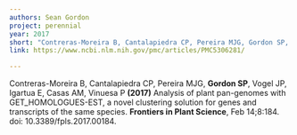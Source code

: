 ```yaml
---
authors: Sean Gordon
project: perennial
year: 2017
short: "Contreras-Moreira B, Cantalapiedra CP, Pereira MJG, Gordon SP, Vogel JP, Igartua E, Casas AM, Vinuesa P (2017) Analysis of plant pan-genomes with GET_HOMOLOGUES-EST, a novel clustering solution for genes and transcripts of the same species.  Frontiers in Plant Science, Feb 14;8:184. doi: 10.3389/fpls.2017.00184."
link: https://www.ncbi.nlm.nih.gov/pmc/articles/PMC5306281/

---
```


Contreras-Moreira B, Cantalapiedra CP, Pereira MJG, **Gordon SP**, Vogel JP, Igartua E, Casas AM, Vinuesa P **(2017)** Analysis of plant pan-genomes with GET_HOMOLOGUES-EST, a novel clustering solution for genes and transcripts of the same species.  **Frontiers in Plant Science**, Feb 14;8:184. doi: 10.3389/fpls.2017.00184.